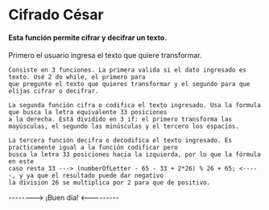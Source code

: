 # Cifrado César
#### Esta función permite cifrar y decifrar un texto.

Primero el usuario ingresa el texto que quiere transformar.

	Consiste en 3 funciones. La primera valida si el dato ingresado es texto. Usé 2 do while, el primero para
	que pregunte el texto que quieres transformar y el segundo para que elijas cifrar o decifrar.

	La segunda función cifra o codifica el texto ingresado. Usa la formula que busca la letra equivalente 33 posiciones
	a la derecha. Está dividido en 3 if: el primero transforma las mayúsculas, el segundo las minúsculas y el tercero los espacios.

	La tercera función decifra o decodifica el texto ingresado. Es practicamente igual a la función codificar pero 
	busca la letra 33 posiciones hacia la izquierda, por lo que la fórmula en este 
	caso resta 33 ---> (numberOfLetter - 65 - 33 + 2*26) % 26 + 65; <-----, y ya que el resultado puede dar negativo 
	la division 26 se multiplica por 2 para que de positivo.


--------> ¡Buen día! <---------